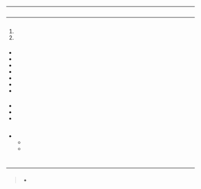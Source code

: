 # 

## 





---



![]()

---

[]()

![]()



1. []()
2. 



> []()

### 

#### 

> > []()



- 
- 
- 
- 
- 
- 
- 

##### 

- 
- 
- []()

### 











### 

#### 







#### 



> []()[]()







## 





## 





[]()





### 

[]()

### 



> []()



[]()



- - 
  -

> []()[]()[]()[]()

## 



![]()

---







[]()

### 



[]()[]()

> -








